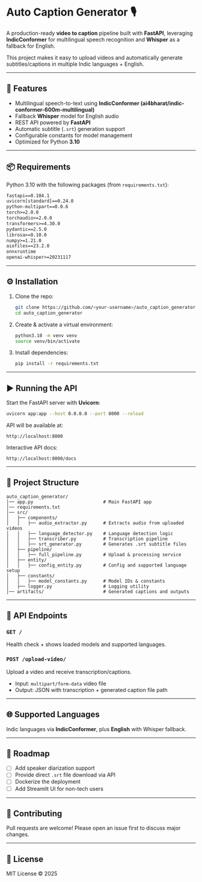 # Auto Caption Generator 🎙️  

A production-ready **video to caption** pipeline built with **FastAPI**, leveraging **IndicConformer** for multilingual speech recognition and **Whisper** as a fallback for English.  

This project makes it easy to upload videos and automatically generate subtitles/captions in multiple Indic languages + English.  

---

## 🚀 Features  
- Multilingual speech-to-text using **IndicConformer (ai4bharat/indic-conformer-600m-multilingual)**  
- Fallback **Whisper** model for English audio  
- REST API powered by **FastAPI**  
- Automatic subtitle (`.srt`) generation support  
- Configurable constants for model management  
- Optimized for Python **3.10**  

---

## 📦 Requirements  
Python 3.10 with the following packages (from `requirements.txt`):  

```txt
fastapi==0.104.1
uvicorn[standard]==0.24.0
python-multipart==0.0.6
torch>=2.0.0
torchaudio>=2.0.0
transformers>=4.30.0
pydantic==2.5.0
librosa>=0.10.0
numpy>=1.21.0
aiofiles==23.2.0
onnxruntime
openai-whisper>=20231117
```

---

## ⚙️ Installation  

1. Clone the repo:  
   ```bash
   git clone https://github.com/<your-username>/auto_caption_generator.git
   cd auto_caption_generator
   ```

2. Create & activate a virtual environment:  
   ```bash
   python3.10 -m venv venv
   source venv/bin/activate
   ```

3. Install dependencies:  
   ```bash
   pip install -r requirements.txt
   ```

---

## ▶️ Running the API  

Start the FastAPI server with **Uvicorn**:  

```bash
uvicorn app:app --host 0.0.0.0 --port 8000 --reload
```

API will be available at:  
```
http://localhost:8000
```

Interactive API docs:  
```
http://localhost:8000/docs
```

---

## 📂 Project Structure  

```
auto_caption_generator/
│── app.py                          # Main FastAPI app
│── requirements.txt
│── src/
│   ├── components/
│   │   ├── audio_extractor.py      # Extracts audio from uploaded videos
│   │   ├── language_detector.py    # Language detection logic
│   │   ├── transcriber.py          # Transcription pipeline
│   │   ├── srt_generator.py        # Generates .srt subtitle files
│   ├── pipeline/
│   │   ├── full_pipeline.py        # Upload & processing service
│   ├── entity/
│   │   ├── config_entity.py        # Config and supported language setup
│   ├── constants/
│   │   ├── model_constants.py      # Model IDs & constants
│   ├── logger.py                   # Logging utility
│── artifacts/                      # Generated captions and outputs
```

---

## 📡 API Endpoints  

### `GET /`  
Health check + shows loaded models and supported languages.  

### `POST /upload-video/`  
Upload a video and receive transcription/captions.  
- Input: `multipart/form-data` video file  
- Output: JSON with transcription + generated caption file path  

---

## 🌐 Supported Languages  
Indic languages via **IndicConformer**, plus **English** with Whisper fallback.  

---

## 🔮 Roadmap  
- [ ] Add speaker diarization support  
- [ ] Provide direct `.srt` file download via API  
- [ ] Dockerize the deployment  
- [ ] Add Streamlit UI for non-tech users  

---

## 🤝 Contributing  
Pull requests are welcome! Please open an issue first to discuss major changes.  

---

## 📜 License  
MIT License © 2025  
